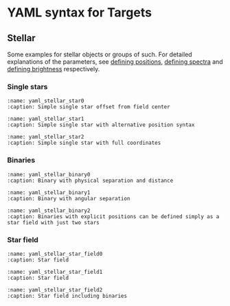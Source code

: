 # YAML syntax for Targets

## Stellar
Some examples for stellar objects or groups of such.
For detailed explanations of the parameters, see [defining positions](defining_positions.md),
[defining spectra](defining_spectra.md) and  [defining brightness](defining_brightness.md) respectively.

### Single stars
```{literalinclude} example_yamls/stellar/star0.yaml
:name: yaml_stellar_star0
:caption: Simple single star offset from field center
```
```{literalinclude} example_yamls/stellar/star1.yaml
:name: yaml_stellar_star1
:caption: Simple single star with alternative position syntax
```
```{literalinclude} example_yamls/stellar/star2.yaml
:name: yaml_stellar_star2
:caption: Simple single star with full coordinates
```

### Binaries
```{literalinclude} example_yamls/stellar/binary0.yaml
:name: yaml_stellar_binary0
:caption: Binary with physical separation and distance
```
```{literalinclude} example_yamls/stellar/binary1.yaml
:name: yaml_stellar_binary1
:caption: Binary with angular separation
```
```{literalinclude} example_yamls/stellar/binary2.yaml
:name: yaml_stellar_binary2
:caption: Binaries with explicit positions can be defined simply as a star field with just two stars
```

### Star field
```{literalinclude} example_yamls/stellar/star_field0.yaml
:name: yaml_stellar_star_field0
:caption: Star field
```
```{literalinclude} example_yamls/stellar/star_field1.yaml
:name: yaml_stellar_star_field1
:caption: Star field
```
```{literalinclude} example_yamls/stellar/star_ield2.yaml
:name: yaml_stellar_star_field2
:caption: Star field including binaries
```
